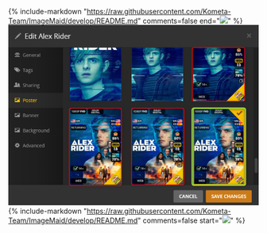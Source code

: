 {%
  include-markdown "https://raw.githubusercontent.com/Kometa-Team/ImageMaid/develop/README.md"
  comments=false
  end="![](cleanup.png)"
%}
![](../../assets/images/kometa/cleanup.png)
{%
  include-markdown "https://raw.githubusercontent.com/Kometa-Team/ImageMaid/develop/README.md"
  comments=false
  start="![](cleanup.png)"
%}